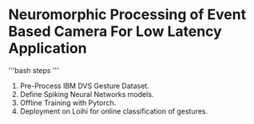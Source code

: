 # Neuromorphic Processing of Event Based Camera For Low Latency Application
'''bash
steps
'''
1. Pre-Process IBM DVS Gesture Dataset. 
2. Define Spiking Neural Networks models. 
3. Offline Training with Pytorch. 
4. Deployment on Loihi for online classification of gestures. 


